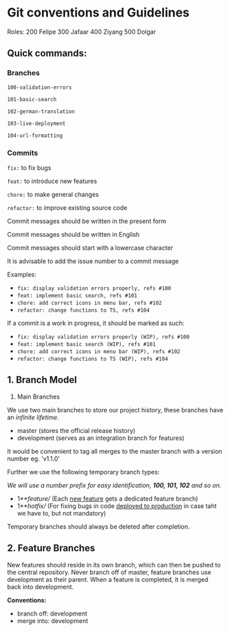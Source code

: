 # **Git conventions and Guidelines**

Roles:
200 Felipe
300 Jafaar
400 Ziyang
500 Dolgar

## Quick commands:

### Branches

`100-validation-errors`

`101-basic-search`

`102-german-translation`

`103-live-deployment`

`104-url-formatting`


### Commits

`fix:` to fix bugs

`feat:` to introduce new features

`chore:` to make general changes

`refactor:` to improve existing source code


Commit messages should be written in the present form

Commit messages should be written in English

Commit messages should start with a lowercase character

It is advisable to add the issue number to a commit message

Examples:

- `fix: display validation errors properly, refs #100`
- `feat: implement basic search, refs #101`
- `chore: add correct icons in menu bar, refs #102`
- `refactor: change functions to TS, refs #104`

If a commit is a work in progress, it should be marked as such:

- `fix: display validation errors properly (WIP), refs #100`
- `feat: implement basic search (WIP), refs #101`
- `chore: add correct icons in menu bar (WIP), refs #102`
- `refactor: change functions to TS (WIP), refs #104`


## 1. Branch Model

1. Main Branches

We use two main branches to store our project history, these branches have an *infinite lifetime*.

- master (stores the official release history)
- development (serves as an integration branch for features)

It would be convenient to tag all merges to the master branch with a version number eg. 'v1.1.0'

Further we use the following temporary branch types:

*We will use a number prefix for easy identification, **100, 101, 102** and so on.*

- 1***feature/* (Each <u>new feature</u> gets a dedicated feature branch)
- 1***hotfix/* (For fixing bugs in code <u>deployed to production</u> in case taht we have to, but not mandatory)

Temporary branches should always be deleted after completion.


## 2. Feature Branches

New features should reside in its own branch, which can then be pushed to the central repository. Never branch off of master, feature branches use development as their parent. When a feature is completed, it is merged back into development.

**Conventions:**

- branch off: development
- merge into: development
